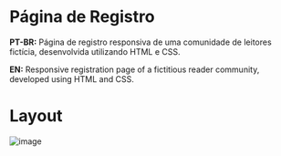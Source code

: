 # Página de Registro

**PT-BR:**
Página de registro responsiva de uma comunidade de leitores fictícia, desenvolvida utilizando HTML e CSS.

**EN:**
Responsive registration page of a fictitious reader community, developed using HTML and CSS.

# Layout 

![image](https://user-images.githubusercontent.com/118945743/211916315-77f7f52f-1ab1-42ad-b573-e545ecb4c187.png)

